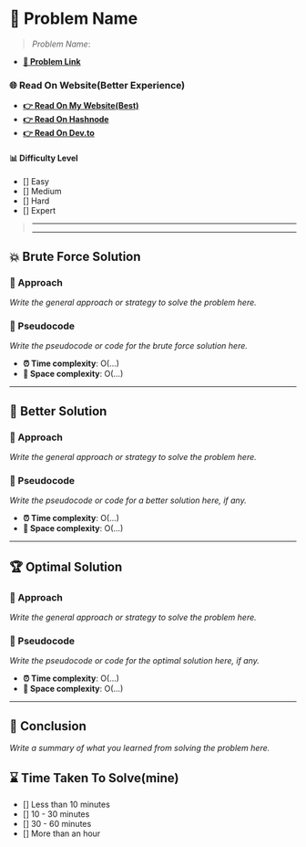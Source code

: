 # 🎯 Problem Name

> *Problem Name*: 

- [**🔗 Problem Link**]()
  

### 🌐 Read On Website(Better Experience)

- [**👉 Read On My Website(Best)**]()
- [**👉 Read On Hashnode**]()
- [**👉 Read On Dev.to**]()


#### 📊 Difficulty Level

- [] Easy
- [] Medium
- [] Hard
- [] Expert

> ---
> ---



## 💥 Brute Force Solution

### 🧠 Approach

*Write the general approach or strategy to solve the problem here.*

### 📝 Pseudocode
*Write the pseudocode or code for the brute force solution here.*

- **⏰ Time complexity**: O(...)
- **💾 Space complexity**: O(...)

---

## 🚀 Better Solution

### 🧠 Approach

*Write the general approach or strategy to solve the problem here.*

### 📝 Pseudocode

*Write the pseudocode or code for a better solution here, if any.*

- **⏰ Time complexity**: O(...)
- **💾 Space complexity**: O(...)

---

## 🏆 Optimal Solution

### 🧠 Approach

*Write the general approach or strategy to solve the problem here.*

### 📝 Pseudocode

*Write the pseudocode or code for the optimal solution here, if any.*

- **⏰ Time complexity**: O(...)
- **💾 Space complexity**: O(...)

---

## 📝 Conclusion

*Write a summary of what you learned from solving the problem here.*

## ⌛ Time Taken To Solve(mine)

- [] Less than 10 minutes
- [] 10 - 30 minutes
- [] 30 - 60 minutes
- [] More than an hour